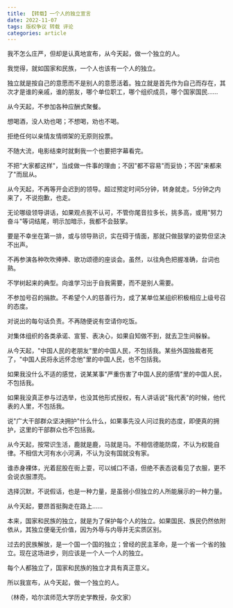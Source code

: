 ```yaml
---
title: 【转载】一个人的独立宣言
date: 2022-11-07
tags: 版权争议 转载 评论
categories: article
---
```


我不怎么庄严，但却是认真地宣布，从今天起，做一个独立的人。

我觉得，就如国家和民族，一个人也该有一个人的独立。

独立就是按自己的意愿而不是别人的意愿活着。独立就是首先作为自己而存在，其次才是谁的亲戚，谁的朋友，哪个单位职工，哪个组织成员，哪个国家国民……

从今天起，不参加各种应酬式聚餐。

想喝酒，没人劝也喝；不想喝，劝也不喝。

拒绝任何以亲情友情绑架的无原则投票。

不随大流，电影结束时就剩我一个也要把字幕看完。

不把"大家都这样"，当成做一件事的理由；不因"都不容易"而妥协；不因"来都来了"而屈从。

从今天起，不再等开会迟到的领导。超过预定时间5分钟，转身就走。5分钟之内来了，不说抱歉，也走。

无论哪级领导讲话，如果观点我不认可，不管你尾音拉多长，挑多高，或用"努力奋斗"等词结尾，明示加暗示，我都不会鼓掌。

要是不幸坐在第一排，或与领导熟识，实在碍于情面，那就只做鼓掌的姿势但坚决不出声。

不再参演各种吹吹捧捧、歌功颂德的座谈会。虽然，以往角色把握准确，台词也熟。

不学树起来的典型。向谁学习出于自我需要，而不是别人需要。

不参加号召的捐款。不希望个人的慈善行为，成了某单位某组织积极相应上级号召的态度。

对说出的每句话负责。不再随便说有空请你吃饭。

对集体组织的各类承诺、宣誓、表决心，如果自知做不到，就去卫生间躲躲。

从今天起，"中国人民的老朋友"里的中国人民，不包括我。某些外国独裁者死了，"中国人民将永远怀念他"里的中国人民，也不包括我。

如果我没什么不适的感觉，说某某事"严重伤害了中国人民的感情"里的中国人民，不包括我。

如果我没真正参与过选举，也没其他形式授权，有人讲话说"我代表"的时候，他代表的人里，不包括我。

说"广大干部群众坚决拥护"什么什么，如果事先没人问过我的态度，即便真的拥护，这里的干部群众也不包括我。

从今天起，按常识生活，鹿就是鹿，马就是马。不相信德能防腐，不认为权能自律。不相信大河有水小河满，不认为没有国就没有家。

谁赤身裸体，光着屁股在街上耍，可以缄口不语，但绝不表态说看见了衣服，更不会说衣服漂亮。

选择沉默，不说假话，也是一种力量，是虽弱小但独立的人所能展示的一种力量。

从今天起，要昂首挺胸走在路上……

本来，国家和民族的独立，就是为了保护每个人的独立。如果国民、族民仍然依附依从，其独立便毫无价值，因为外辱与内辱并无实质区别。

过去的民族解放，是一个国一个国的独立；曾经的民主革命，是一个省一个省的独立。现在这场进步，则应该是一个人一个人的独立。

每个人都独立了，国家和民族的独立才具有真正意义。

所以我宣布，从今天起，做一个独立的人。

（林奇，哈尔滨师范大学历史学教授，杂文家）

<!-- https://chinadigitaltimes.net/chinese/689307.html -->
